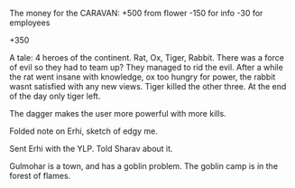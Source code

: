 The money for the CARAVAN:
+500 from flower
-150 for info
-30 for employees

+350

A tale: 4 heroes of the continent. Rat, Ox, Tiger, Rabbit. There was a force of evil so they had to team up? They managed to rid the evil. After a while the rat went insane with knowledge, ox too hungry for power, the rabbit wasnt satisfied with any new views. Tiger killed the other three. At the end of the day only tiger left.

The dagger makes the user more powerful with more kills. 

Folded note on Erhi, sketch of edgy me. 

Sent Erhi with the YLP. Told Sharav about it.

Gulmohar is a town, and has a goblin problem. The goblin camp is in the forest of flames.